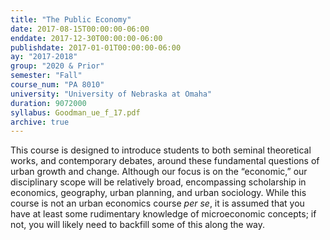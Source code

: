 ```yaml
---
title: "The Public Economy"
date: 2017-08-15T00:00:00-06:00
enddate: 2017-12-30T00:00:00-06:00
publishdate: 2017-01-01T00:00:00-06:00
ay: "2017-2018"
group: "2020 & Prior"
semester: "Fall"
course_num: "PA 8010"
university: "University of Nebraska at Omaha"
duration: 9072000
syllabus: Goodman_ue_f_17.pdf
archive: true
---
```


This course is designed to introduce students to both seminal theoretical works, and contemporary debates,
around these fundamental questions of urban growth and change. Although our focus is on the “economic,”
our disciplinary scope will be relatively broad, encompassing scholarship in economics, geography, urban
planning, and urban sociology. While this course is not an urban economics course *per se*, it is assumed that
you have at least some rudimentary knowledge of microeconomic concepts; if not, you will likely need to
backfill some of this along the way.
